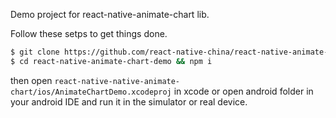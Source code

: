 Demo project for react-native-animate-chart lib.

Follow these setps to get things done.

```bash
$ git clone https://github.com/react-native-china/react-native-animate-chart-demo.git
$ cd react-native-animate-chart-demo && npm i
```

then open `react-native-native-animate-chart/ios/AnimateChartDemo.xcodeproj` in xcode or open android folder in your android IDE
and run it in the simulator or real device.
